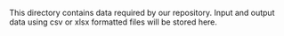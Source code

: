 This directory contains data required by our repository. Input and output data using csv or xlsx formatted files will be stored here.
